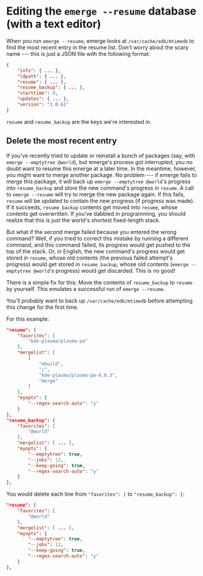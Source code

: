 # Editing the `emerge --resume` database (with a text editor)

When you run `emerge --resume`, emerge looks at `/var/cache/edb/mtimedb` to
find the most recent entry in the resume list. Don't worry about the scary name
--- this is just a JSON file with the following format:

```json
{
	"info": { ... },
	"ldpath": { ... },
	"resume": { ... },
	"resume_backup": { ... },
	"starttime": 0,
	"updates": { ... },
	"version": "3.0.61"
}

```
`resume` and `resume_backup` are the keys we're interested in.

## Delete the most recent entry

If you've recently tried to update or reinstall a bunch of packages (say, with
`emerge --emptytree @world`), but emerge's process got interrupted, you no
doubt want to resume this emerge at a later time. In the meantime, however, you
might want to merge another package. No problem --- if emerge fails to merge
this package, it will back up `emerge --emptytree @world`'s progress into
`resume_backup` and store the new command's progress in `resume`. A call to
`emerge --resume` will try to merge the new package again. If this fails,
`resume` will be updated to contain the new progress (if progress was made). If
it succeeds, `resume_backup` contents get moved into `resume`, whose contents
get overwritten. If you've dabbled in programming, you should realize that this
is just the world's shortest fixed-length stack.

But what if the second merge failed because you entered the wrong command?
Well, if you tried to correct this mistake by running a different command, and
this command failed, its progress would get pushed to the top of the stack. Or,
in English, the new command's progress would get stored in `resume`, whose old
contents (the previous failed attempt's progress) would get stored in
`resume_backup`, whose old contents (`emerge --emptytree @world`'s progress)
would get discarded. This is no good!

There is a simple fix for this: Move the contents of `resume_backup` to
`resume` by yourself. This emulates a successful run of `emerge --resume`.

You'll probably want to back up `/var/cache/edb/mtimedb` before attempting this
change for the first time.

For this example:

```json
"resume": {
    "favorites": [
        "kde-plasma/plasma-pa"
    ],
    "mergelist": [
        [
            "ebuild",
            "/",
            "kde-plasma/plasma-pa-6.0.3",
            "merge"
        ]
    ],
    "myopts": {
        "--regex-search-auto": "y"
    }
},
"resume_backup": {
    "favorites": [
        "@world"
    ],
    "mergelist": [ ... ],
    "myopts": {
        "--emptytree": true,
        "--jobs": 12,
        "--keep-going": true,
        "--regex-search-auto": "y"
    }
},
```

You would delete each line from `"favorites": [` to `"resume_backup": {`:

```json
"resume": {
    "favorites": [
        "@world"
    ],
    "mergelist": [ ... ],
    "myopts": {
        "--emptytree": true,
        "--jobs": 12,
        "--keep-going": true,
        "--regex-search-auto": "y"
    }
},
```

